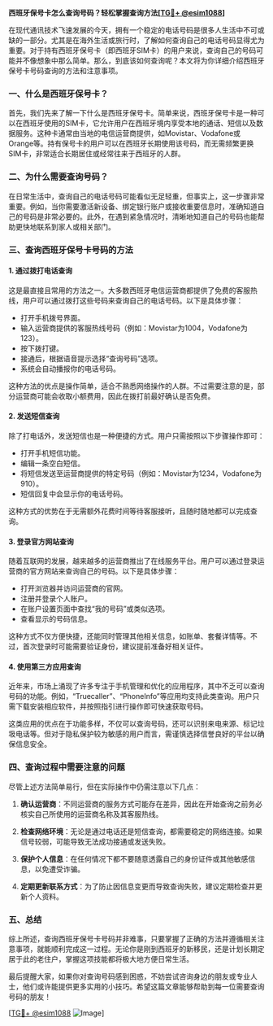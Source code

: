 **西班牙保号卡怎么查询号码？轻松掌握查询方法[[TG💪+ @esim1088](https://t.me/s/esim1088)]**

在现代通讯技术飞速发展的今天，拥有一个稳定的电话号码是很多人生活中不可或缺的一部分。尤其是在海外生活或旅行时，了解如何查询自己的电话号码显得尤为重要。对于持有西班牙保号卡（即西班牙SIM卡）的用户来说，查询自己的号码可能并不像想象中那么简单。那么，到底该如何查询呢？本文将为你详细介绍西班牙保号卡号码查询的方法和注意事项。

### 一、什么是西班牙保号卡？

首先，我们先来了解一下什么是西班牙保号卡。简单来说，西班牙保号卡是一种可以在西班牙使用的SIM卡，它允许用户在西班牙境内享受本地的通话、短信以及数据服务。这种卡通常由当地的电信运营商提供，如Movistar、Vodafone或Orange等。持有保号卡的用户可以在西班牙长期使用该号码，而无需频繁更换SIM卡，非常适合长期居住或经常往来于西班牙的人群。

### 二、为什么需要查询号码？

在日常生活中，查询自己的电话号码可能看似无足轻重，但事实上，这一步骤非常重要。例如，当你需要激活新设备、绑定银行账户或接收重要信息时，准确知道自己的号码是非常必要的。此外，在遇到紧急情况时，清晰地知道自己的号码也能帮助更快地联系到家人或相关部门。

### 三、查询西班牙保号卡号码的方法

#### 1. 通过拨打电话查询

这是最直接且常用的方法之一。大多数西班牙电信运营商都提供了免费的客服热线，用户可以通过拨打这些号码来查询自己的电话号码。以下是具体步骤：

- 打开手机拨号界面。
- 输入运营商提供的客服热线号码（例如：Movistar为1004，Vodafone为123）。
- 按下拨打键。
- 接通后，根据语音提示选择“查询号码”选项。
- 系统会自动播报你的电话号码。

这种方法的优点是操作简单，适合不熟悉网络操作的人群。不过需要注意的是，部分运营商可能会收取小额费用，因此在拨打前最好确认是否免费。

#### 2. 发送短信查询

除了打电话外，发送短信也是一种便捷的方式。用户只需按照以下步骤操作即可：

- 打开手机短信功能。
- 编辑一条空白短信。
- 将短信发送至运营商提供的特定号码（例如：Movistar为1234，Vodafone为910）。
- 短信回复中会显示你的电话号码。

这种方式的优势在于无需额外花费时间等待客服接听，且随时随地都可以完成查询。

#### 3. 登录官方网站查询

随着互联网的发展，越来越多的运营商推出了在线服务平台。用户可以通过登录运营商的官方网站来查询自己的号码。以下是具体步骤：

- 打开浏览器并访问运营商的官网。
- 注册并登录个人账户。
- 在账户设置页面中查找“我的号码”或类似选项。
- 查看显示的号码信息。

这种方式不仅方便快捷，还能同时管理其他相关信息，如账单、套餐详情等。不过，首次登录时可能需要验证身份，建议提前准备好相关证件。

#### 4. 使用第三方应用查询

近年来，市场上涌现了许多专注于手机管理和优化的应用程序，其中不乏可以查询号码的功能。例如，“Truecaller”、“PhoneInfo”等应用均支持此类查询。用户只需下载安装相应软件，并按照指引进行操作即可快速获取号码。

这类应用的优点在于功能多样，不仅可以查询号码，还可以识别来电来源、标记垃圾电话等。但对于隐私保护较为敏感的用户而言，需谨慎选择信誉良好的平台以确保信息安全。

### 四、查询过程中需要注意的问题

尽管上述方法简单易行，但在实际操作中仍需注意以下几点：

1. **确认运营商**：不同运营商的服务方式可能存在差异，因此在开始查询之前务必核实自己所使用的运营商名称及其客服热线。

2. **检查网络环境**：无论是通过电话还是短信查询，都需要稳定的网络连接。如果信号较弱，可能导致无法成功接通或发送失败。

3. **保护个人信息**：在任何情况下都不要随意透露自己的身份证件或其他敏感信息，以免遭受诈骗。

4. **定期更新联系方式**：为了防止因信息变更而导致查询失败，建议定期检查并更新个人资料。

### 五、总结

综上所述，查询西班牙保号卡号码并非难事，只要掌握了正确的方法并遵循相关注意事项，就能顺利完成这一过程。无论你是刚到西班牙的新移民，还是计划长期定居于此的老住户，掌握这项技能都将极大地方便日常生活。

最后提醒大家，如果你对查询号码感到困惑，不妨尝试咨询身边的朋友或专业人士，他们或许能提供更多实用的小技巧。希望这篇文章能够帮助到每一位需要查询号码的朋友！

[[TG💪+ @esim1088](https://t.me/s/esim1088) ![Image](https://i.postimg.cc/4NQfJmqS/Snipaste-2025-05-13-00-14-12.png)]